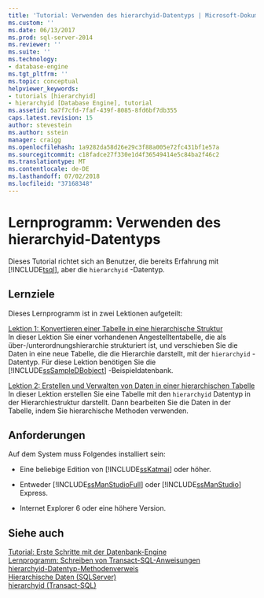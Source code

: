 ```yaml
---
title: 'Tutorial: Verwenden des hierarchyid-Datentyps | Microsoft-Dokumentation'
ms.custom: ''
ms.date: 06/13/2017
ms.prod: sql-server-2014
ms.reviewer: ''
ms.suite: ''
ms.technology:
- database-engine
ms.tgt_pltfrm: ''
ms.topic: conceptual
helpviewer_keywords:
- tutorials [hierarchyid]
- hierarchyid [Database Engine], tutorial
ms.assetid: 5a7f7cfd-7faf-439f-8085-8fd6bf7db355
caps.latest.revision: 15
author: stevestein
ms.author: sstein
manager: craigg
ms.openlocfilehash: 1a9282da58d26e29c3f88a005e72fc431bf1e57a
ms.sourcegitcommit: c18fadce27f330e1d4f36549414e5c84ba2f46c2
ms.translationtype: MT
ms.contentlocale: de-DE
ms.lasthandoff: 07/02/2018
ms.locfileid: "37168348"
---
```

# <a name="tutorial-using-the-hierarchyid-data-type"></a>Lernprogramm: Verwenden des hierarchyid-Datentyps
  Dieses Tutorial richtet sich an Benutzer, die bereits Erfahrung mit [!INCLUDE[tsql](../../includes/tsql-md.md)], aber die `hierarchyid` -Datentyp.  
  
## <a name="what-you-will-learn"></a>Lernziele  
 Dieses Lernprogramm ist in zwei Lektionen aufgeteilt:  
  
 [Lektion 1: Konvertieren einer Tabelle in eine hierarchische Struktur](lesson-1-converting-a-table-to-a-hierarchical-structure.md)  
 In dieser Lektion Sie einer vorhandenen Angestelltentabelle, die als über-/unterordnungshierarchie strukturiert ist, und verschieben Sie die Daten in eine neue Tabelle, die die Hierarchie darstellt, mit der `hierarchyid` -Datentyp. Für diese Lektion benötigen Sie die [!INCLUDE[ssSampleDBobject](../../includes/sssampledbobject-md.md)] -Beispieldatenbank.  
  
 [Lektion 2: Erstellen und Verwalten von Daten in einer hierarchischen Tabelle](lesson-2-creating-and-managing-data-in-a-hierarchical-table.md)  
 In dieser Lektion erstellen Sie eine Tabelle mit den `hierarchyid` Datentyp in der Hierarchiestruktur darstellt. Dann bearbeiten Sie die Daten in der Tabelle, indem Sie hierarchische Methoden verwenden.  
  
## <a name="requirements"></a>Anforderungen  
 Auf dem System muss Folgendes installiert sein:  
  
-   Eine beliebige Edition von [!INCLUDE[ssKatmai](../../includes/sskatmai-md.md)] oder höher.  
  
-   Entweder [!INCLUDE[ssManStudioFull](../../includes/ssmanstudiofull-md.md)] oder [!INCLUDE[ssManStudio](../../includes/ssmanstudio-md.md)] Express.  
  
-   Internet Explorer 6 oder eine höhere Version.  
  
## <a name="see-also"></a>Siehe auch  
 [Tutorial: Erste Schritte mit der Datenbank-Engine](../tutorial-getting-started-with-the-database-engine.md)   
 [Lernprogramm: Schreiben von Transact-SQL-Anweisungen](../../t-sql/tutorial-writing-transact-sql-statements.md)   
 [hierarchyid-Datentyp-Methodenverweis](/sql/t-sql/data-types/hierarchyid-data-type-method-reference)   
 [Hierarchische Daten &#40;SQLServer&#41;](../hierarchical-data-sql-server.md)   
 [hierarchyid &#40;Transact-SQL&#41;](/sql/t-sql/data-types/hierarchyid-data-type-method-reference)  
  
  
